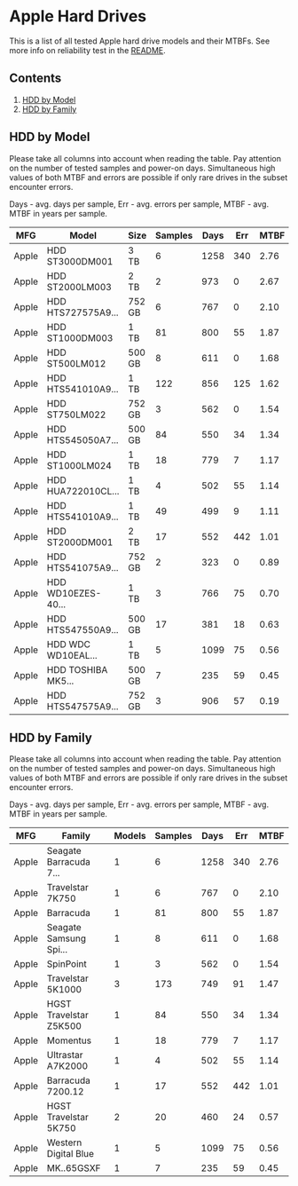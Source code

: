 Apple Hard Drives
=================

This is a list of all tested Apple hard drive models and their MTBFs. See more
info on reliability test in the [README](https://github.com/linuxhw/SMART).

Contents
--------

1. [ HDD by Model  ](#hdd-by-model)
2. [ HDD by Family ](#hdd-by-family)

HDD by Model
------------

Please take all columns into account when reading the table. Pay attention on the
number of tested samples and power-on days. Simultaneous high values of both MTBF
and errors are possible if only rare drives in the subset encounter errors.

Days - avg. days per sample,
Err  - avg. errors per sample,
MTBF - avg. MTBF in years per sample.

| MFG       | Model              | Size   | Samples | Days  | Err   | MTBF |
|-----------|--------------------|--------|---------|-------|-------|------|
| Apple     | HDD ST3000DM001    | 3 TB   | 6       | 1258  | 340   | 2.76   |
| Apple     | HDD ST2000LM003    | 2 TB   | 2       | 973   | 0     | 2.67   |
| Apple     | HDD HTS727575A9... | 752 GB | 6       | 767   | 0     | 2.10   |
| Apple     | HDD ST1000DM003    | 1 TB   | 81      | 800   | 55    | 1.87   |
| Apple     | HDD ST500LM012     | 500 GB | 8       | 611   | 0     | 1.68   |
| Apple     | HDD HTS541010A9... | 1 TB   | 122     | 856   | 125   | 1.62   |
| Apple     | HDD ST750LM022     | 752 GB | 3       | 562   | 0     | 1.54   |
| Apple     | HDD HTS545050A7... | 500 GB | 84      | 550   | 34    | 1.34   |
| Apple     | HDD ST1000LM024    | 1 TB   | 18      | 779   | 7     | 1.17   |
| Apple     | HDD HUA722010CL... | 1 TB   | 4       | 502   | 55    | 1.14   |
| Apple     | HDD HTS541010A9... | 1 TB   | 49      | 499   | 9     | 1.11   |
| Apple     | HDD ST2000DM001    | 2 TB   | 17      | 552   | 442   | 1.01   |
| Apple     | HDD HTS541075A9... | 752 GB | 2       | 323   | 0     | 0.89   |
| Apple     | HDD WD10EZES-40... | 1 TB   | 3       | 766   | 75    | 0.70   |
| Apple     | HDD HTS547550A9... | 500 GB | 17      | 381   | 18    | 0.63   |
| Apple     | HDD WDC WD10EAL... | 1 TB   | 5       | 1099  | 75    | 0.56   |
| Apple     | HDD TOSHIBA MK5... | 500 GB | 7       | 235   | 59    | 0.45   |
| Apple     | HDD HTS547575A9... | 752 GB | 3       | 906   | 57    | 0.19   |

HDD by Family
-------------

Please take all columns into account when reading the table. Pay attention on the
number of tested samples and power-on days. Simultaneous high values of both MTBF
and errors are possible if only rare drives in the subset encounter errors.

Days - avg. days per sample,
Err  - avg. errors per sample,
MTBF - avg. MTBF in years per sample.

| MFG       | Family                 | Models | Samples | Days  | Err   | MTBF |
|-----------|------------------------|--------|---------|-------|-------|------|
| Apple     | Seagate Barracuda 7... | 1      | 6       | 1258  | 340   | 2.76   |
| Apple     | Travelstar 7K750       | 1      | 6       | 767   | 0     | 2.10   |
| Apple     | Barracuda              | 1      | 81      | 800   | 55    | 1.87   |
| Apple     | Seagate Samsung Spi... | 1      | 8       | 611   | 0     | 1.68   |
| Apple     | SpinPoint              | 1      | 3       | 562   | 0     | 1.54   |
| Apple     | Travelstar 5K1000      | 3      | 173     | 749   | 91    | 1.47   |
| Apple     | HGST Travelstar Z5K500 | 1      | 84      | 550   | 34    | 1.34   |
| Apple     | Momentus               | 1      | 18      | 779   | 7     | 1.17   |
| Apple     | Ultrastar A7K2000      | 1      | 4       | 502   | 55    | 1.14   |
| Apple     | Barracuda 7200.12      | 1      | 17      | 552   | 442   | 1.01   |
| Apple     | HGST Travelstar 5K750  | 2      | 20      | 460   | 24    | 0.57   |
| Apple     | Western Digital Blue   | 1      | 5       | 1099  | 75    | 0.56   |
| Apple     | MK..65GSXF             | 1      | 7       | 235   | 59    | 0.45   |
